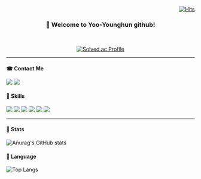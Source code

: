 <div align="right">

[![Hits](https://hits.seeyoufarm.com/api/count/incr/badge.svg?url=https%3A%2F%2Fgithub.com%2Fyyh7750%2F&count_bg=%23D0C0FF&title_bg=%23807E7E&icon=&icon_color=%23E7E7E7&title=Github&edge_flat=false)](https://hits.seeyoufarm.com)

 </div>
  
<div align="center">
  
### 👋 Welcome to Yoo-Younghun github!

<br>

[![Solved.ac Profile](http://mazassumnida.wtf/api/generate_badge?boj=백준아이디)](https://solved.ac/yyh7750)

</div>

<hr>

<!--
**yyh7750/yyh7750** is a ✨ _special_ ✨ repository because its `README.md` (this file) appears on your GitHub profile.

Here are some ideas to get you started:

- 🔭 I’m currently working on ...
- 🌱 I’m currently learning ...
- 👯 I’m looking to collaborate on ...
- 🤔 I’m looking for help with ...
- 💬 Ask me about ...
- 📫 How to reach me: ...
- 😄 Pronouns: ...
- ⚡ Fun fact: ...
-->

#### ☎ Contact Me
<div>
  <a href="https://mail.google.com/" target="_blank"><img src="https://img.shields.io/badge/yyh7750@gmail.com-F44336?style=flat&logo=gmail&logoColor=ffffff"/></a>
  <a href="https://linktr.ee/yyh7750/" target="_blank"><img src="https://img.shields.io/badge/LinkTree-gray?style=flat&logo=blogger&logoColor=ffffff"/></a>
</div>

#### 🤗 Skills
<div>
  <img src="https://img.shields.io/badge/Java-5adeff?style=flat&logo=java&logoColor=ffffff"/>
  <img src="https://img.shields.io/badge/Spring Boot-green?style=flat&logo=springboot&logoColor=ffffff"/>
  <img src="https://img.shields.io/badge/HTML5-orange?style=flat&logo=html5&logoColor=ffffff"/>
  <img src="https://img.shields.io/badge/CSS3-blue?style=flat&logo=css3&logoColor=ffffff"/>
  <img src="https://img.shields.io/badge/JavaScript-yellow?style=flat&logo=javascript&logoColor=ffffff"/>
  <img src="https://img.shields.io/badge/AngularJS-red?style=flat&logo=angularjs&logoColor=ffffff"/>
</div>

<hr>

#### 🙌 Stats
![Anurag's GitHub stats](https://github-readme-stats.vercel.app/api?username=yyh7750&show_icons=true&theme=gruvbox)

#### 🙌 Language
![Top Langs](https://github-readme-stats.vercel.app/api/top-langs/?username=yyh7750&layout=Demo&theme=Dark)
